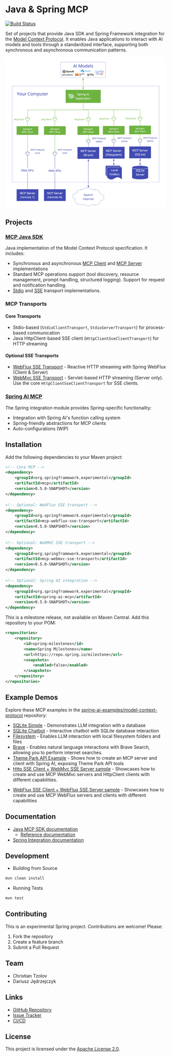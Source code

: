 # Java & Spring MCP

[![Build Status](https://github.com/spring-projects-experimental/spring-ai-mcp/actions/workflows/continuous-integration.yml/badge.svg)](https://github.com/spring-projects-experimental/spring-ai-mcp/actions/workflows/continuous-integration.yml)

Set of projects that provide Java SDK and Spring Framework integration for the [Model Context Protocol](https://modelcontextprotocol.org/docs/concepts/architecture). 
It enables Java applications to interact with AI models and tools through a standardized interface, supporting both synchronous and asynchronous communication patterns.

<img src="mcp-docs/src/main/antora/modules/ROOT/images/spring-ai-mcp-architecture.png" width="600">

## Projects

### [MCP Java SDK](https://docs.spring.io/spring-ai-mcp/reference/mcp.html)

Java implementation of the Model Context Protocol specification. It includes:
- Synchronous and asynchronous [MCP Client](https://github.com/spring-projects-experimental/spring-ai-mcp/blob/main/mcp/README.md#client-usage-examples) and [MCP Server](https://github.com/spring-projects-experimental/spring-ai-mcp/blob/main/mcp/README.md#server-usage-examples) implementations
- Standard MCP operations support (tool discovery, resource management, prompt handling, structured logging). Support for request and notification handling.
- [Stdio](https://spec.modelcontextprotocol.io/specification/basic/transports/#stdio) and [SSE](https://spec.modelcontextprotocol.io/specification/basic/transports/#http-with-sse) transport implementations. 

### MCP Transports

#### Core Transports
- Stdio-based (`StdioClientTransport`, `StdioServerTransport`) for process-based communication
- Java HttpClient-based SSE client (`HttpClientSseClientTransport`) for HTTP streaming

#### Optional SSE Transports
- [WebFlux SSE Transport](https://github.com/spring-projects-experimental/spring-ai-mcp/tree/main/mcp-transport/mcp-webflux-sse-transport) - Reactive HTTP streaming with Spring WebFlux (Client & Server)
- [WebMvc SSE Transport](https://github.com/spring-projects-experimental/spring-ai-mcp/tree/main/mcp-transport/mcp-webmvc-sse-transport) - Servlet-based HTTP streaming (Server only). 
Use the core `HttpClientSseClientTransport` for SSE clients.

### [Spring AI MCP](https://docs.spring.io/spring-ai-mcp/reference/spring-mcp.html)

The Spring integration module provides Spring-specific functionality:
- Integration with Spring AI's function calling system
- Spring-friendly abstractions for MCP clients
- Auto-configurations (WIP)


## Installation

Add the following dependencies to your Maven project:

```xml
<!-- Core MCP -->
<dependency>
    <groupId>org.springframework.experimental</groupId>
    <artifactId>mcp</artifactId>
    <version>0.5.0-SNAPSHOT</version>
</dependency>

<!-- Optional: WebFlux SSE transport -->
<dependency>
    <groupId>org.springframework.experimental</groupId>
    <artifactId>mcp-webflux-sse-transport</artifactId>
    <version>0.5.0-SNAPSHOT</version>
</dependency>

<!-- Optional: WebMVC SSE transport -->
<dependency>
    <groupId>org.springframework.experimental</groupId>
    <artifactId>mcp-webmvc-sse-transport</artifactId>
    <version>0.5.0-SNAPSHOT</version>
</dependency>

<!-- Optional: Spring AI integration -->
<dependency>
    <groupId>org.springframework.experimental</groupId>
    <artifactId>spring-ai-mcp</artifactId>
    <version>0.5.0-SNAPSHOT</version>
</dependency>
```

This is a milestone release, not available on Maven Central. 
Add this repository to your POM:

```xml
<repositories>
    <repository>
        <id>spring-milestones</id>
        <name>Spring Milestones</name>
        <url>https://repo.spring.io/milestone</url>
        <snapshots>
            <enabled>false</enabled>
        </snapshots>
    </repository>
</repositories>
```


## Example Demos

Explore these MCP examples in the [spring-ai-examples/model-context-protocol](https://github.com/spring-projects/spring-ai-examples/tree/main/model-context-protocol) repository:

- [SQLite Simple](https://github.com/spring-projects/spring-ai-examples/tree/main/model-context-protocol/sqlite/simple) - Demonstrates LLM integration with a database
- [SQLite Chatbot](https://github.com/spring-projects/spring-ai-examples/tree/main/model-context-protocol/sqlite/chatbot) - Interactive chatbot with SQLite database interaction
- [Filesystem](https://github.com/spring-projects/spring-ai-examples/tree/main/model-context-protocol/filesystem) - Enables LLM interaction with local filesystem folders and files
- [Brave](https://github.com/spring-projects/spring-ai-examples/tree/main/model-context-protocol/brave) - Enables natural language interactions with Brave Search, allowing you to perform internet searches.
- [Theme Park API Example](https://github.com/habuma/spring-ai-examples/tree/main/spring-ai-mcp) - Shows how to create an MCP server and client with Spring AI, exposing Theme Park API tools
- [Http SSE Client + WebMvc SSE Server sample](https://github.com/spring-projects/spring-ai-examples/tree/main/model-context-protocol/mcp-webmvc-server) - Showcases how to create and use MCP WebMvc servers and HttpClient clients with different capabilities.
* [WebFlux SSE Client + WebFlux SSE Server sample](https://github.com/spring-projects/spring-ai-examples/tree/main/model-context-protocol/mcp-webflux-server) - Showcases how to create and use MCP WebFlux servers and clients with different capabilities


## Documentation

- [Java MCP SDK documentation](mcp/README.md)
  - [Reference documentation](docs/ref-index.md)
- [Spring Integration documentation](spring-ai-mcp/README.md)


## Development

- Building from Source

```bash
mvn clean install
```

- Running Tests

```bash
mvn test
```


## Contributing

This is an experimental Spring project. Contributions are welcome! Please:

1. Fork the repository
2. Create a feature branch
3. Submit a Pull Request

## Team

- Christian Tzolov
- Dariusz Jędrzejczyk

## Links

- [GitHub Repository](https://github.com/spring-projects-experimental/spring-ai-mcp)
- [Issue Tracker](https://github.com/spring-projects-experimental/spring-ai-mcp/issues)
- [CI/CD](https://github.com/spring-projects-experimental/spring-ai-mcp/actions)

## License

This project is licensed under the [Apache License 2.0](LICENSE).
